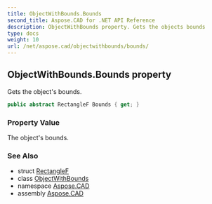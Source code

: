```yaml
---
title: ObjectWithBounds.Bounds
second_title: Aspose.CAD for .NET API Reference
description: ObjectWithBounds property. Gets the objects bounds
type: docs
weight: 10
url: /net/aspose.cad/objectwithbounds/bounds/
---
```

## ObjectWithBounds.Bounds property

Gets the object's bounds.

```csharp
public abstract RectangleF Bounds { get; }
```

### Property Value

The object's bounds.

### See Also

* struct [RectangleF](../../rectanglef/)
* class [ObjectWithBounds](../)
* namespace [Aspose.CAD](../../objectwithbounds/)
* assembly [Aspose.CAD](../../../)


